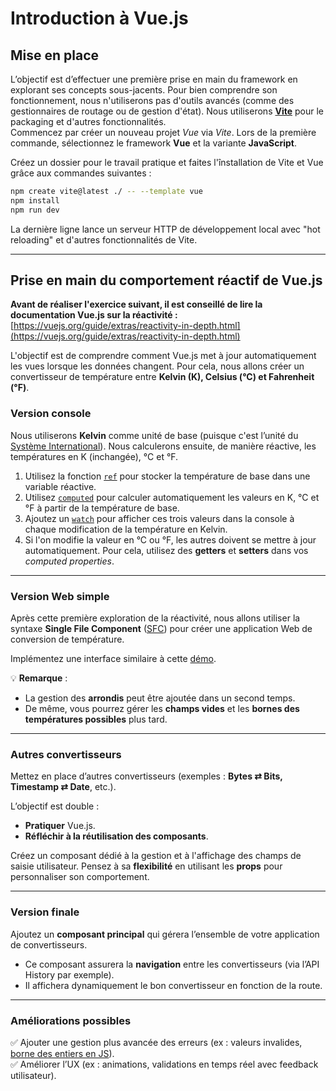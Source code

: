 # **Introduction à Vue.js**  

## **Mise en place**  

L’objectif est d’effectuer une première prise en main du framework en explorant ses concepts sous-jacents. Pour bien comprendre son fonctionnement, nous n'utiliserons pas d'outils avancés (comme des gestionnaires de routage ou de gestion d'état). Nous utiliserons [**Vite**](https://vitejs.dev/) pour le packaging et d'autres fonctionnalités.  
Commencez par créer un nouveau projet *Vue* via *Vite*. Lors de la première commande, sélectionnez le framework **Vue** et la variante **JavaScript**.  

Créez un dossier pour le travail pratique et faites l'înstallation de Vite et Vue grâce aux commandes suivantes :  

```bash
npm create vite@latest ./ -- --template vue
npm install
npm run dev
```

La dernière ligne lance un serveur HTTP de développement local avec "hot reloading" et d'autres fonctionnalités de Vite.  

---

## **Prise en main du comportement réactif de Vue.js**  

**Avant de réaliser l'exercice suivant, il est conseillé de lire la documentation Vue.js sur la réactivité :** [https://vuejs.org/guide/extras/reactivity-in-depth.html](https://vuejs.org/guide/extras/reactivity-in-depth.html)  

L'objectif est de comprendre comment Vue.js met à jour automatiquement les vues lorsque les données changent. Pour cela, nous allons créer un convertisseur de température entre **Kelvin (K), Celsius (°C) et Fahrenheit (°F)**.  

### **Version console**  

Nous utiliserons **Kelvin** comme unité de base (puisque c'est l’unité du [Système International](https://fr.wikipedia.org/wiki/Syst%C3%A8me_international_d%27unit%C3%A9s)). Nous calculerons ensuite, de manière réactive, les températures en K (inchangée), °C et °F.  

1. Utilisez la fonction [`ref`](https://vuejs.org/api/reactivity-core.html#ref) pour stocker la température de base dans une variable réactive.  
2. Utilisez [`computed`](https://vuejs.org/api/reactivity-core.html#computed) pour calculer automatiquement les valeurs en K, °C et °F à partir de la température de base.  
3. Ajoutez un [`watch`](https://vuejs.org/api/reactivity-core.html#watch) pour afficher ces trois valeurs dans la console à chaque modification de la température en Kelvin.  
4. Si l'on modifie la valeur en °C ou °F, les autres doivent se mettre à jour automatiquement. Pour cela, utilisez des **getters** et **setters** dans vos *computed properties*.  

---

### **Version Web simple**  

Après cette première exploration de la réactivité, nous allons utiliser la syntaxe **Single File Component** ([SFC](https://vuejs.org/api/sfc-spec.html)) pour créer une application Web de conversion de température.  

Implémentez une interface similaire à cette [démo](https://chabloz.eu/files/temperatures/).  

💡 **Remarque** :  
- La gestion des **arrondis** peut être ajoutée dans un second temps.  
- De même, vous pourrez gérer les **champs vides** et les **bornes des températures possibles** plus tard.  

---

### **Autres convertisseurs**  

Mettez en place d’autres convertisseurs (exemples : **Bytes ⇄ Bits, Timestamp ⇄ Date**, etc.).  

L’objectif est double :  
- **Pratiquer** Vue.js.  
- **Réfléchir à la réutilisation des composants**.  

Créez un composant dédié à la gestion et à l'affichage des champs de saisie utilisateur. Pensez à sa **flexibilité** en utilisant les **props** pour personnaliser son comportement.  

---

### **Version finale**  

Ajoutez un **composant principal** qui gérera l’ensemble de votre application de convertisseurs.  

- Ce composant assurera la **navigation** entre les convertisseurs (via l’API History par exemple).  
- Il affichera dynamiquement le bon convertisseur en fonction de la route.  

---

### **Améliorations possibles**  
✅ Ajouter une gestion plus avancée des erreurs (ex : valeurs invalides, [borne des entiers en JS](https://developer.mozilla.org/en-US/docs/Web/JavaScript/Reference/Global_Objects/Number/MAX_SAFE_INTEGER)).  
✅ Améliorer l’UX (ex : animations, validations en temps réel avec feedback utilisateur).  
